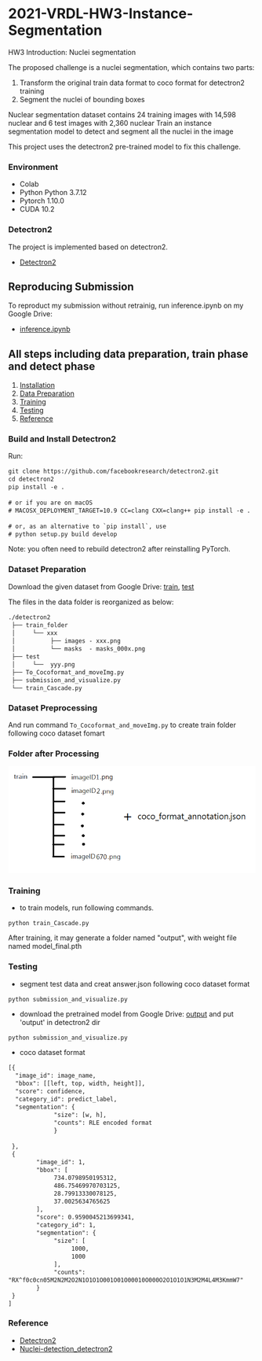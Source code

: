 # 2021-VRDL-HW3-Instance-Segmentation
HW3 Introduction: Nuclei segmentation

The proposed challenge is a nuclei segmentation, which contains two parts:
1. Transform the original train data format to coco format for detectron2 training 
2. Segment the nuclei of bounding boxes

Nuclear segmentation dataset contains 24 training images with 14,598 nuclear and 6 test images with 2,360 nuclear
Train an instance segmentation model to detect and segment all the nuclei in the image 

This project uses the detectron2 pre-trained model to fix this challenge.


### Environment
- Colab
- Python Python 3.7.12
- Pytorch 1.10.0
- CUDA 10.2

### Detectron2
The project is implemented based on detectron2.
- [Detectron2](https://github.com/facebookresearch/detectron2)

## Reproducing Submission
To reproduct my submission without retrainig, run inference.ipynb on my Google Drive:
- [inference.ipynb](https://colab.research.google.com/drive/1XkynNde7CjvR3Qyx-zcOvTF6c3PB1KA_?usp=sharing)

## All steps including data preparation, train phase and detect phase
1. [Installation](#build-and-install-detectron2)
2. [Data Preparation](#dataset-preparation)
3. [Training](#training)
4. [Testing](#testing)
5. [Reference](#reference)


### Build and Install Detectron2

Run:
```
git clone https://github.com/facebookresearch/detectron2.git
cd detectron2
pip install -e .

# or if you are on macOS
# MACOSX_DEPLOYMENT_TARGET=10.9 CC=clang CXX=clang++ pip install -e .

# or, as an alternative to `pip install`, use
# python setup.py build develop
```
Note: you often need to rebuild detectron2 after reinstalling PyTorch.



### Dataset Preparation
Download the given dataset from Google Drive: [train](https://drive.google.com/file/d/1FMZBGIGchY4YaUthdFeQuLNb70dI6WR5/view?usp=sharing), [test](https://drive.google.com/file/d/1KP1mguSRKBPwfSBYzKtEJBRhyT4pYbEZ/view?usp=sharing)

The files in the data folder is reorganized as below:
```
./detectron2
 ├── train_folder
 │     └── xxx
 │          ├── images - xxx.png
 │          └── masks  - masks_000x.png
 ├── test
 │     └──  yyy.png
 ├── To_Cocoformat_and_moveImg.py
 ├── submission_and_visualize.py
 └── train_Cascade.py
```

### Dataset Preprocessing
And run command `To_Cocoformat_and_moveImg.py` to create train folder following coco dataset fomart 
### Folder after Processing
![image](https://github.com/vbnmzxc9513/Nuclei-detection/blob/master/demo/trainfolder_after.png)

### Training
- to train models, run following commands.
```
python train_Cascade.py
```
After training, it may generate a folder named "output", with weight file named model_final.pth

### Testing
- segment test data and creat answer.json following coco dataset format
```
python submission_and_visualize.py
```
- download the pretrained model from Google Drive: [output](https://drive.google.com/file/d/1lmsq-2JC5aRf7a_kWp8T1b8VGfo_F1Tx/view?usp=sharing) and put 'output' in detectron2 dir
```
python submission_and_visualize.py
```

- coco dataset format

```
[{
  "image_id": image_name,
  "bbox": [[left, top, width, height]],
  "score": confidence,
  "category_id": predict_label,
  "segmentation": {
             "size": [w, h],
             "counts": RLE encoded format
             }
  
 }, 
 {
        "image_id": 1,
        "bbox": [
             734.0798950195312,
             486.75469970703125,
             28.79913330078125,
             37.0025634765625
        ],
        "score": 0.9590045213699341,
        "category_id": 1,
        "segmentation": {
             "size": [
                  1000,
                  1000
             ],
             "counts": "RX^f0c0cn05M2N2M2O2N1O1O1O001O01O00010O000O2O1O1O1N3M2M4L4M3KmmW7"
        }
 }
]
```

### Reference
- [Detectron2](https://github.com/facebookresearch/detectron2)
- [Nuclei-detection_detectron2](https://github.com/vbnmzxc9513/Nuclei-detection_detectron2)
